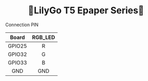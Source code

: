 
<h1 align = "center">🌟LilyGo T5 Epaper Series🌟</h1>

Connection PIN 

|        Board           |     RGB_LED      |
| :--------------------: | :--------------: |
|     GPIO25             |        R         |
|      GPIO32            |        G         |
|      GPIO33            |        B         |
|      GND               |       GND        | 

